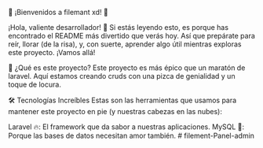 🎉 ¡Bienvenidos a filemant xd! 🚀

¡Hola, valiente desarrollador! 🌟 Si estás leyendo esto, es porque has encontrado el README más divertido que verás hoy. Así que prepárate para reír, llorar (de la risa), y, con suerte, aprender algo útil mientras exploras este proyecto. ¡Vamos allá!

🧐 ¿Qué es este proyecto?
Este proyecto es más épico que un maratón de laravel. Aquí estamos creando  cruds con una pizca de genialidad y un toque de locura.

🛠️ Tecnologías Increíbles
Estas son las herramientas que usamos para mantener este proyecto en pie (y nuestras cabezas en las nubes):

Laravel 🔥: El framework que da sabor a nuestras aplicaciones.
MySQL 🐬: Porque las bases de datos necesitan amor también.
#   f i l e m e n t - P a n e l - a d m i n 
 
 